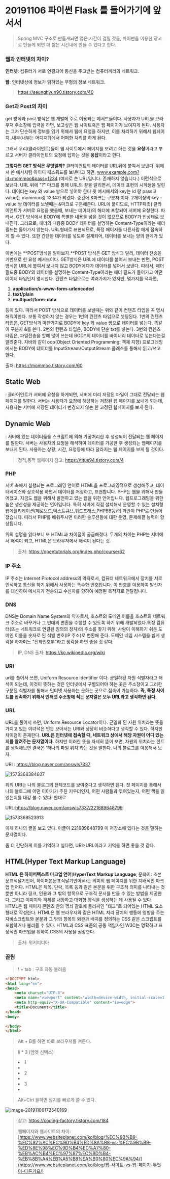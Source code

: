 # 20191106 파이썬 Flask 를 들어가기에 앞서서 



> Spring MVC 구조로 만들게되면 많은 시간이 걸릴 것을, 파이썬을 이용한 장고로 만들게 되면 더 짧은 시간내에 만들 수 있다고 한다. 



### 웹과 인터넷의 차이?



**인터넷**: 컴퓨터가 서로 연결되어 통신을 주고받는 컴퓨터끼리의 네트워크.

**웹**: 인터넷상에 정보가 얽혀있는 무형의 정보 네트워크. 

> https://seunghyun90.tistory.com/40  



### Get과 Post의 차이

get 방식과 post 방식은 웹 개발에 주로 이용되는 메서드들이다. 사용자가 URL을 브라우저 주소창에 입력을 하면, 보고싶은 웹 사이트혹은 웹 페이지가 보여지게 된다. 사용자는 그저 단순하게 정보를 읽기 위해서 웹에 요청을 하지만, 이를 처리하기 위해서 웹페이지..내부(내부는 어디지?)에서 어떠한 처리를 하게 된다. 

그래서 우리(클라이언트)들이 웹 사이트에서 페이지를 보려고 하는 것을  **요청**이라고 부르고 서버가 클라이언트의 요청에 답하는 것을 **응답**이라고 한다. 



**그렇다면 GET 방식은 무엇일까?**  클라이언트의 데이터를 URL뒤에 붙여서 보낸다. 위에서 쓴 예시처럼 아이디 패스워드를 보낸다고 하면, www.example.com?id=mommoo&pass=1234 (예시로 쓴 URL입니다. 존재하지 않습니다.) 이런식으로 보낸다. URL 뒤에 "?" 마크를 통해 URL의 끝을 알리면서, 데이터 표현의 시작점을 알린다. 데이터는 key 와 value 쌍으로 넣어야 한다 윗 예시에서의 key는 id 랑 pass고 value는 mommoo랑 1234가 되겠다. 중간에 &마크는 구분자 이다. 2개이상의 key - value 쌍 데이터를 보낼때는 &마크로 구분해준다. URL에 붙이므로, HTTP패킷( 클라이언트가 서버로 요청을 했을때, 보내는 데이터)의 해더에 포함되여 서버에 요청한다. 따라서, GET 방식에서 BODY에 특별한 내용을 넣을 것이 없으므로 BODY가 빈상태로 보내진다. 그러므로, 헤더의 내용중 BODY 데이터를 설명하는 Content-Type이라는 헤더필드는 들어가지 않는다. URL형태로 표현되므로, 특정 페이지를 다른사람 에게 접속하게 할 수 있다.  또한 간단한 데이터를 넣도록 설계되어, 데이터를 보내는 양의 한계가 있다.



이번에는 **POST방식을 알아보자.**POST 방식은 GET 방식과 달리, 데이터 전송을 기반으로 한 요청 메서드이다. GET방식은 URL에 데이터를 붙여서 보내는 반면, POST방식은 URL에 붙여서 보내지 않고 BODY에다가 데이터를 넣어서 보낸다. 따라서, 헤더필드중 BODY의 데이터를 설명하는 Content-Type이라는 헤더 필드가 들어가고 어떤 데이터 타입인지 명시한다. 컨텐츠 타입으로는 여러가지가 있지만, 몇가지를 적자면,



1. **application/x-www-form-urlencoded**
2. **text/plain**
3. **multipart/form-data**



등이 있다. 따라서 POST 방식으로 데이터를 보낼때는 위와 같이 컨텐츠 타입을 꼭 명시해줘야한다. 보통 작성하지 않는 경우는 1번의 컨텐츠 타입으로 셋팅된다. 1번의 컨텐츠 타입은, GET방식과 마찬가지로 BODY에 key 와 value 쌍으로 데이터를 넣는다. 똑같이 구분자 &를 쓴다. 2번의 컨텐츠 타입은, BODY에 단순 txt를 넣는다. 3번의 컨텐츠 타입은, 파일전송을 할때 많이 쓰는데 BODY의 데이터를 바이너리 데이터로 넣는다는걸 알려준다. 자바와 같이 oop(Object Oriented Programming: 객체 지향) 프로그래밍에서는 BODY에 데이터를 InputStream/OutputStream 클래스를 통해서 읽고/쓰고 한다.

출처: https://mommoo.tistory.com/60

## Static Web

: 클라이언트가 서버에 요청을 하게되면, 서버에 미리 저장된 파일이 그대로 전달되는 웹페이지를 말한다. 서버는 사용자가 요청에 해당하는 저장된 웹 페이지를 보내게 되는데, 사용자는 서버에 저장된 데이터가 변경되지 않는 한 고정된 웹페이지를 보게 된다.



## Dynamic Web

: 서버에 있는 데이터들을 스크립트에 의해 가공처리한 후 생성되어 전달되는 웹 페이지를 말한다. 서버는 사용자의 요청을 해석하여 데이터를 가공한 후 생성되는 웹페이지를 보내게 된다. 사용자는 상황, 시간, 요청등에 따라 달라지는 웹 페이지를 보게 될 것이다.



> 정적,동적 웹페이지 참고: https://titus94.tistory.com/4

### PHP

서버 측에서 실행되는 프로그래밍 언어로 HTML을 프로그래밍적으로 생성해주고, 데이터베이스와 상호작용 하면서 데이터를 저장하고, 표현합니다. PHP는 웹을 위해서 만들어졌고, 지금도 웹을 위해서 발전하고 있는 웹을 위한 언어입니다. 웹프로그래밍을 위한 높은 생산성을 제공하는 언어입니다. 특히 서버에 직접 설치해서 운영할 수 있는 설치형 웹에플리케이션(제로보드,텍스트큐브,워드프래스,PHPBB등)의 과반이 PHP로 만들어졌습니다. 따라서 PHP를 배워두시면 이러한 솔루션들에 대한 운영, 문제해결 능력이 향상됩니다.  

위의 설명을 읽다보니 또 HTML과 차이점이 궁금해졌다. 두개의 차이는 PHP는 서버에서 해석이 되고, HTML은 브라우저에서 해석이 된다는 것.

> 출처: https://opentutorials.org/index.php/course/62

### IP 주소

IP 주소는 Internet Protocol address의 약자로서, 컴퓨터 네트워크에서 장치를 서로 인식하고 통신을 하기 위해서 사용하는 특수한 번호입니다. 이 번호를 이용하여 발신자를 대신하여 메시지가 전송되고 수신자를 향하여 예정된 목적지로 전달됩니다. 

### DNS

DNS는 Domain Name System의 약자로서, 호스트의 도메인 이름을 호스트의 네트워크 주소로 바꾸거나 그 반대의 변환을 수행할 수 있도록 하기 위해 개발되었다.특정 컴퓨터(또는 네트워크로 연결된 임의의 장치)의 주소를 찾기 위해, 사람이 이해하기 쉬운 도메인 이름을 숫자로 된 식별 번호(IP 주소)로 변환해 준다. 도메인 네임 시스템을 쉽게 생각을 하자며느 "전화번호부"라고 생각을 하면 좋을 것 같다.



> IP, DNS 출처: https://ko.wikipedia.org/wiki



### URI

url를 풀어서 쓰면, Uniform Resource Identifier 이다. 균일하된 자원 식별자라고 해석이 되는데, 이것이 뜻하는 것은 인터넷에서 구별되어야 하는 곳은 주소창이고 그러한 구분된 식별자를 통해서 인터넷 사용자는 운하는 곳으로 접속이 가능하다. **즉, 특정 사이트를 접속하기 위해서 인터넷 주소창에 적는 문자열은 모두 URL라고 생각하면 된다.**

### URL

URL을 풀어서 쓰면,  Uniform Resource Locator이다. 균일화 된 자원 위치라는 뜻을 가지고 있는 이녀석은 언듯 보아서는 URI와 상당히 비슷하다고 생각할 수 있다. 하지만 차이점이 존재한다. **URL은 인터넷에 접속할 때, 네트워크 상에서 해당 자원이 어디 있는지를 알려주는 문자열이다.** 하지만 이러한 뜻을 자세히 뜯어 보면, 자원의 위치라는 힌트를 생각해보면 결국은 '하나의 파일 위치'라는 것을 말한다. 나의 블로그를 이용해서 보자.



URI : https://blog.naver.com/answls7337

![1573368384607](assets/1573368384607.png)

위의 URI는 나의 블로그의 전체코드를 보여준다고 생각하면 된다. 첫 페이지를 통해서 나의 블로그에 어떤 이야기가 주된 키우더인지, 어떤 사람들과 엮여있는지, 어떤 책을 읽었는지를 대강 볼 수 있다. 반대로 



URL:https://blog.naver.com/answls7337/221689648799

![1573368523913](assets/1573368523913.png)

이제 하나의 글을 보고 있다. 이글이 221689648799 이 저장소에 있다는 것을 말하는 문자열이다.



좀 더 간단하게 이를 기억하고 싶다면, URI>URL이라고 기억을 하면 좋을 것 같다.



## HTML(Hyper Text Markup Language) 

**HTML 은 하이퍼텍스트 마크업 언어**(**HyperText Markup Language**, 문화어: 초본문표식달기언어, 하이퍼본문표식달기언어)라는 의미의 웹 페이지를 위한 지배적인 마크업 언어다. HTML은 제목, 단락, 목록 등과 같은 본문을 위한 구조적 의미를 나타내는 것뿐만 아니라 링크, 인용과 그 밖의 항목으로 구조적 문서를 만들 수 있는 방법을 제공한다. 그리고 이미지와 객체를 내장하고 대화형 양식을 생성하는 데 사용될 수 있다. HTML은 웹 페이지 콘텐츠 안의 꺾쇠 괄호에 둘러싸인 "태그"로 되어있는 HTML 요소 형태로 작성한다. HTML은 웹 브라우저와 같은 HTML 처리 장치의 행동에 영향을 주는 자바스크립트와 본문과 그 밖의 항목의 외관과 배치를 정의하는 CSS 같은 스크립트를 포함하거나 불러올 수 있다. HTML과 CSS 표준의 공동 책임자인 W3C는 명확하고 표상적인 마크업을 위하여 CSS의 사용을 권장한다.

> 출처: 위키피디아

### 

### 꿀팁



> !  + tab : 구조 자동 불러옴

```html
<!DOCTYPE html>
<html lang="en">
<head>
    <meta charset="UTF-8">
    <meta name="viewport" content="width=device-width, initial-scale=1.0">
    <meta http-equiv="X-UA-Compatible" content="ie=edge">
    <title>Document</title>
</head>
<body>
    
</body>
</html>
```



> Alt  + B를 하면 바로 브라우저를 켜둔다.



> li * 3  (엠엣 신텍스)
>
> <li>1<li>
>
> <li>2<li>
>
> <li>3<li>



> Alt+Ctrl 을하면 깜지를 빠르게 쓸 수 있다.





![image-20191106172540169](20191106%20%ED%8C%8C%EC%9D%B4%EC%8D%AC%20%EC%9E%A5%EA%B3%A0.assets/image-20191106172540169.png)





> 참고:  https://coding-factory.tistory.com/184 
>
> 웹페이지와 웹사이트의 차이: [https://www.websiteplanet.com/ko/blog/%EC%9B%B9-%EC%82%AC%EC%9D%B4%ED%8A%B8-vs-%EC%9B%B9-%ED%8E%98%EC%9D%B4%EC%A7%80-%EB%AC%B4%EC%97%87%EC%9D%B4-%EB%8B%A4%EB%A5%B8%EA%B0%80%EC%9A%94/](https://www.websiteplanet.com/ko/blog/웹-사이트-vs-웹-페이지-무엇이-다른가요/)





